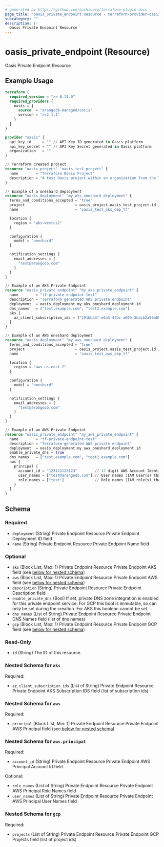 ```yaml
---
# generated by https://github.com/hashicorp/terraform-plugin-docs
page_title: "oasis_private_endpoint Resource - terraform-provider-oasis"
subcategory: ""
description: |-
  Oasis Private Endpoint Resource
---
```


# oasis_private_endpoint (Resource)

Oasis Private Endpoint Resource

## Example Usage

```terraform
terraform {
  required_version = ">= 0.13.0"
  required_providers {
    oasis = {
      source  = "arangodb-managed/oasis"
      version = ">=2.1.1"
    }
  }
}

provider "oasis" {
  api_key_id     = "" // API Key ID generated in Oasis platform
  api_key_secret = "" // API Key Secret generated in Oasis platform
  organization   = ""
}

// Terraform created project
resource "oasis_project" "oasis_test_project" {
  name        = "Terraform Oasis Project"
  description = "A test Oasis project within an organization from the Terraform Provider"
}

// Example of a oneshard deployment
resource "oasis_deployment" "my_aks_oneshard_deployment" {
  terms_and_conditions_accepted = "true"
  project                       = oasis_project.oasis_test_project.id // Project id where deployment will be created
  name                          = "oasis_test_aks_dep_tf"

  location {
    region = "aks-westus2"
  }

  configuration {
    model = "oneshard"
  }

  notification_settings {
    email_addresses = [
      "test@arangodb.com"
    ]
  }
}

// Example of an AKS Private Endpoint
resource "oasis_private_endpoint" "my_aks_private_endpoint" {
  name        = "tf-private-endpoint-test"
  description = "Terraform generated AKS private endpoint"
  deployment  = oasis_deployment.my_aks_oneshard_deployment.id
  dns_names   = ["test.example.com", "test2.example.com"]
  aks {
    az_client_subscription_ids = ["291bba3f-e0a5-47bc-a099-3bdcb2a50a05"]
  }
}

// Example of an AWS oneshard deployment
resource "oasis_deployment" "my_aws_oneshard_deployment" {
  terms_and_conditions_accepted = "true"
  project                       = oasis_project.oasis_test_project.id // Project id where deployment will be created
  name                          = "oasis_test_aws_dep_tf"

  location {
    region = "aws-us-east-2"
  }

  configuration {
    model = "oneshard"
  }

  notification_settings {
    email_addresses = [
      "test@arangodb.com"
    ]
  }
}

// Example of an AWS Private Endpoint
resource "oasis_private_endpoint" "my_aws_private_endpoint" {
  name        = "tf-private-endpoint-test"
  description = "Terraform generated AWS private endpoint"
  deployment  = oasis_deployment.my_aws_oneshard_deployment.id
  enable_private_dns = true
  dns_names   = ["test.example.com", "test2.example.com"]
  aws {
    principal {
      account_id = "123123123123"        // 12 digit AWS Account Identifier
      user_names = ["test@arangodb.com"] // User names (IAM User(s) that are able to setup the private endpoint)
      role_names = ["test"]              // Role names (IAM role(s) that are able to setup the endpoint)
    }
  }
}
```

<!-- schema generated by tfplugindocs -->
## Schema

### Required

- `deployment` (String) Private Endpoint Resource Private Endpoint Deployment ID field
- `name` (String) Private Endpoint Resource Private Endpoint Name field

### Optional

- `aks` (Block List, Max: 1) Private Endpoint Resource Private Endpoint AKS field (see [below for nested schema](#nestedblock--aks))
- `aws` (Block List, Max: 1) Private Endpoint Resource Private Endpoint AWS field (see [below for nested schema](#nestedblock--aws))
- `description` (String) Private Endpoint Resource Private Endpoint Description field
- `enable_private_dns` (Bool) If set, private DNS zone integration is enabled for this private endpoint service. For GCP this bool is immutable, so can only be set during the creation. For AKS this boolean cannot be set.
- `dns_names` (List of String) Private Endpoint Resource Private Endpoint DNS Names field (list of dns names)
- `gcp` (Block List, Max: 1) Private Endpoint Resource Private Endpoint GCP field (see [below for nested schema](#nestedblock--gcp))

### Read-Only

- `id` (String) The ID of this resource.

<a id="nestedblock--aks"></a>
### Nested Schema for `aks`

Required:

- `az_client_subscription_ids` (List of String) Private Endpoint Resource Private Endpoint AKS Subscription IDS field (list of subscription ids)


<a id="nestedblock--aws"></a>
### Nested Schema for `aws`

Required:

- `principal` (Block List, Min: 1) Private Endpoint Resource Private Endpoint AWS Principal field (see [below for nested schema](#nestedblock--aws--principal))

<a id="nestedblock--aws--principal"></a>
### Nested Schema for `aws.principal`

Required:

- `account_id` (String) Private Endpoint Resource Private Endpoint AWS Principal Account Id field

Optional:

- `role_names` (List of String) Private Endpoint Resource Private Endpoint AWS Principal Role Names field
- `user_names` (List of String) Private Endpoint Resource Private Endpoint AWS Principal User Names field



<a id="nestedblock--gcp"></a>
### Nested Schema for `gcp`

Required:

- `projects` (List of String) Private Endpoint Resource Private Endpoint GCP Projects field (list of project ids)


